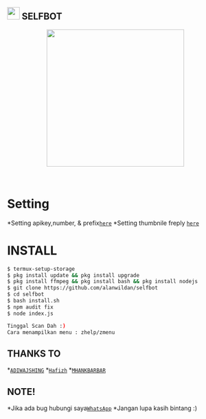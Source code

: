 ## <img src="https://github.com/TheDudeThatCode/TheDudeThatCode/blob/master/Assets/Hi.gif" width="29px"> SELFBOT
<p align="center">
<img src="https://media.giphy.com/media/836HiJc7pgzy8iNXCn/giphy.gif" width="320">
</p>
<br>

# Setting

*Setting apikey,number, & prefix[`here`](https://github.com/alanwildan/selfbot/blob/main/src/settings.json)
*Setting thumbnile freply [`here`](https://github.com/alanwildan/selfbot/tree/main/image) 

# INSTALL

```sh
$ termux-setup-storage
$ pkg install update && pkg install upgrade
$ pkg install ffmpeg && pkg install bash && pkg install nodejs
$ git clone https://github.com/alanwildan/selfbot
$ cd selfbot
$ bash install.sh
$ npm audit fix
$ node index.js

Tinggal Scan Dah :)
Cara menampilkan menu : zhelp/zmenu
```


## THANKS TO

*[`ADIWAJSHING`](https://github.com/adiwajshing/Baileys) 
*[`Hafizh`](https://github.com/HAFizh-15) 
*[`MHANKBARBAR`](https://github.com/MhankBarBar)


## NOTE! 
*Jika ada bug hubungi saya[`WhatsApp`](https://api.whatsapp.com/send?phone=6285793432434) 
*Jangan lupa kasih bintang :) 
